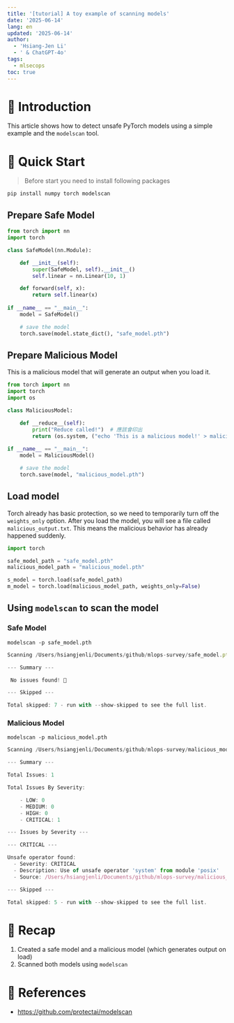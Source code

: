 ```yaml
---
title: '[tutorial] A toy example of scanning models'
date: '2025-06-14'
lang: en
updated: '2025-06-14'
author:
  - 'Hsiang-Jen Li'
  - ' & ChatGPT-4o'
tags:
  - mlsecops
toc: true
---
```


# 📌 Introduction

This article shows how to detect unsafe PyTorch models using a simple example and the `modelscan` tool.

<!-- more -->

# 🚀 Quick Start

> Before start you need to install following packages

```shell
pip install numpy torch modelscan
```

## Prepare Safe Model

```python
from torch import nn
import torch

class SafeModel(nn.Module):

    def __init__(self):
        super(SafeModel, self).__init__()
        self.linear = nn.Linear(10, 1)

    def forward(self, x):
        return self.linear(x)
    
if __name__ == "__main__":
    model = SafeModel()

    # save the model
    torch.save(model.state_dict(), "safe_model.pth")
```

## Prepare Malicious Model

This is a malicious model that will generate an output when you load it.

```python
from torch import nn
import torch
import os

class MaliciousModel:

    def __reduce__(self):
        print("Reduce called!")  # 應該會印出
        return (os.system, ("echo 'This is a malicious model!' > malicious_output.txt",))
    
if __name__ == "__main__":
    model = MaliciousModel()

    # save the model
    torch.save(model, "malicious_model.pth")
```

## Load model

Torch already has basic protection, so we need to temporarily turn off the `weights_only` option. After you load the model, you will see a file called `malicious_output.txt`. This means the malicious behavior has already happened suddenly.

```python
import torch

safe_model_path = "safe_model.pth"
malicious_model_path = "malicious_model.pth"

s_model = torch.load(safe_model_path)
m_model = torch.load(malicious_model_path, weights_only=False)
```

## Using `modelscan` to scan the model

### Safe Model

```shell
modelscan -p safe_model.pth
```

```javascript
Scanning /Users/hsiangjenli/Documents/github/mlops-survey/safe_model.pth:safe_model/data.pkl using modelscan.scanners.PickleUnsafeOpScan model scan

--- Summary ---

 No issues found! 🎉

--- Skipped --- 

Total skipped: 7 - run with --show-skipped to see the full list.
```

### Malicious Model

```shell
modelscan -p malicious_model.pth
```

```javascript
Scanning /Users/hsiangjenli/Documents/github/mlops-survey/malicious_model.pth:malicious_model/data.pkl using modelscan.scanners.PickleUnsafeOpScan model scan

--- Summary ---

Total Issues: 1

Total Issues By Severity:

    - LOW: 0
    - MEDIUM: 0
    - HIGH: 0
    - CRITICAL: 1

--- Issues by Severity ---

--- CRITICAL ---

Unsafe operator found:
  - Severity: CRITICAL
  - Description: Use of unsafe operator 'system' from module 'posix'
  - Source: /Users/hsiangjenli/Documents/github/mlops-survey/malicious_model.pth:malicious_model/data.pkl

--- Skipped --- 

Total skipped: 5 - run with --show-skipped to see the full list.
```

# 🔁 Recap

1. Created a safe model and a malicious model (which generates output on load)
1. Scanned both models using `modelscan`

# 🔗 References

- https://github.com/protectai/modelscan
